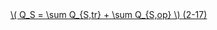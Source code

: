 <a href="/eco2_guide_center/1.%20ECO2%20Logic%20Guide/Hee1_Equation_List.html" class="equation-link" target="_blank" rel="noopener noreferrer">
  \( Q_S = \sum Q_{S,tr} + \sum Q_{S,op} \) <span class="eq-number">(2-17)</span>
</a>
